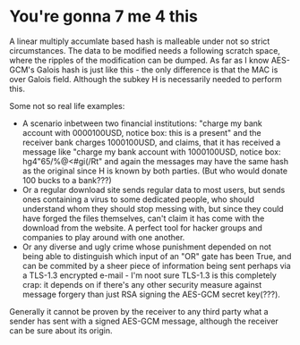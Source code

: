 # You're gonna 7 me 4 this

A linear multiply accumlate based hash is malleable under not so strict circumstances. The data to be modified needs a following scratch space, where the ripples of the modification can be dumped. As far as I know AES-GCM's Galois hash is just like this - the only difference is that the MAC is over Galois field. Although the subkey H is necessarily needed to perform this.

Some not so real life examples:
* A scenario inbetween two financial institutions: "charge my bank account with 0000100USD, notice box: this is a present" and the receiver bank charges 1000100USD, and claims, that it has received a message like "charge my bank account with 1000100USD, notice box: hg4"65/%@<#gi(/Rt" and again the messages may have the same hash as the original since H is known by both parties. (But who would donate 100 bucks to a bank???)
* Or a regular download site sends regular data to most users, but sends ones containing a virus to some dedicated people, who should understand whom they should stop messing with, but since they could have forged the files themselves, can't claim it has come with the download from the website. A perfect tool for hacker groups and companies to play around with one another.
* Or any diverse and ugly crime whose punishment depended on not being able to distinguish which input of an "OR" gate has been True, and can be commited by a sheer piece of information being sent perhaps via a TLS-1.3 encrypted e-mail - I'm noot sure TLS-1.3 is this completely crap: it depends on if there's any other security measure against message forgery than just RSA signing the AES-GCM secret key(???).

Generally it cannot be proven by the receiver to any third party what a sender has sent with a signed AES-GCM message, although the receiver can be sure about its origin.
